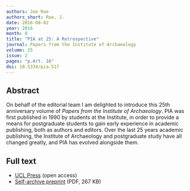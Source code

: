 ```yaml
---
authors: Joe Roe
authors_short: Roe, J.
date: 2016-08-02
year: 2016
month: 8
title: "PIA at 25: A Retrospective"
journal: Papers from the Institute of Archaeology
volume: 25
issue: 2
pages: "p.Art. 16"
doi: 10.5334/pia.517
---
```


## Abstract

On behalf of the editorial team I am delighted to introduce this 25th anniversary volume of *Papers from the Institute of Archaeology*. PIA was first published in 1990 by students at the Institute, in order to provide a means for postgraduate students to gain early experience in academic publishing, both as authors and editors. Over the last 25 years academic publishing, the Institute of Archaeology and postgraduate study have all changed greatly, and PIA has evolved alongside them.

## Full text

* [UCL Press](https://student-journals.ucl.ac.uk/pia/article/id/319/) (open access)
* [Self-archive preprint](/pdf/Roe_2016.pdf) (PDF, 267 KB)
